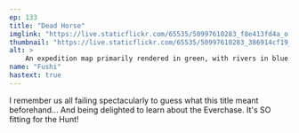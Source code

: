 ```yaml
---
ep: 133
title: "Dead Horse"
imglink: "https://live.staticflickr.com/65535/50997610283_f8e413fd4a_o.jpg"
thumbnail: "https://live.staticflickr.com/65535/50997610283_386914cf19_q.jpg"
alt: >
    An expedition map primarily rendered in green, with rivers in blue. A black dotted line shows Fawcett's route north to a spot labeled Dead Horse Camp, then to the east, where the trail cuts through triangular swaths of other maps - depicting geographic features from the expeditions of Franklin and von Toll - and turns into a circle. 
name: "Fushi"
hastext: true
---
```

I remember us all failing spectacularly to guess what this title meant beforehand... And being delighted to learn about the Everchase. It's SO fitting for the Hunt!